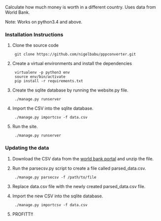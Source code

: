 Calculate how much money is worth in a different country. Uses data from World
Bank.

Note: Works on python3.4 and above.

### Installation Instructions
1. Clone the source code

        git clone https://github.com/nigelbabu/pppconverter.git

2. Create a virtual environments and install the dependencies

        virtualenv -p python3 env
        source env/bin/activate
        pip install -r requirements.txt

3. Create the sqlite database by running the website.py file.

        ./manage.py runserver

4. Import the CSV into the sqlite database.

        ./manage.py importcsv -f data.csv

5. Run the site.

        ./manage.py runserver


### Updating the data
1. Download the CSV data from the [world bank portal][wb] and unzip the file.

3. Run the parsecsv.py script to create a file called parsed\_data.csv.

        ./manage.py parsecsv -f /path/to/file

4. Replace data.csv file with the newly created parsed\_data.csv file.

5. Import the new CSV into the sqlite database.

        ./manage.py importcsv -f data.csv

6. PROFITT!!



[wb]: http://data.worldbank.org/indicator/PA.NUS.PPP
